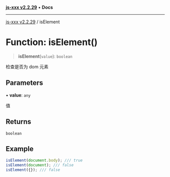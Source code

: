 [**js-xxx v2.2.29**](../README.md) • **Docs**

***

[js-xxx v2.2.29](../README.md) / isElement

# Function: isElement()

> **isElement**(`value`): `boolean`

检查是否为 dom 元素

## Parameters

• **value**: `any`

值

## Returns

`boolean`

## Example

```ts
isElement(document.body); /// true
isElement(document); /// false
isElement({}); /// false
```
